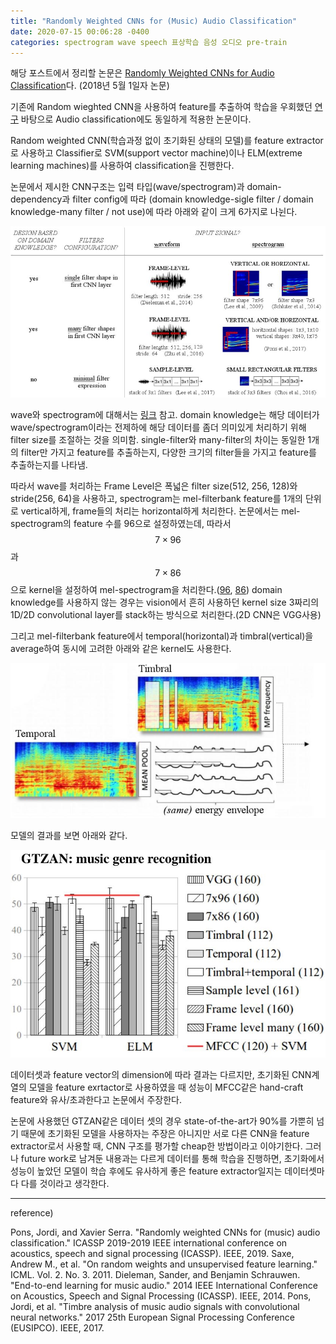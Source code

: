 ```yaml
---
title: "Randomly Weighted CNNs for (Music) Audio Classification"
date: 2020-07-15 00:06:28 -0400
categories: spectrogram wave speech 표상학습 음성 오디오 pre-train
---
```


해당 포스트에서 정리할 논문은 [Randomly Weighted CNNs for Audio Classification](https://arxiv.org/abs/1805.00237)다. (2018년 5월 1일자 논문)

기존에 Random wieghted CNN을 사용하여 feature를 추출하여 학습을 우회했던 [연구](http://www.robotics.stanford.edu/~ang/papers/nipsdlufl10-RandomWeights.pdf) 바탕으로 Audio classification에도 동일하게 적용한 논문이다. 

Random weighted CNN(학습과정 없이 초기화된 상태의 모델)를 feature extractor로 사용하고 Classifier로 SVM(support vector machine)이나 ELM(extreme learning machines)를 사용하여 classification을 진행한다.

논문에서 제시한 CNN구조는 입력 타입(wave/spectrogram)과 domain-dependency과 filter config에 따라 (domain knowledge-sigle filter / domain knowledge-many filter / not use)에 따라 아래와 같이 크게 6가지로 나뉜다.

![RWCNN-design](/assets/images/RWCNN_design.jpg)

wave와 spectrogram에 대해서는 [링크](https://goldenaem.github.io/signal_processing/spectrogram/mel-spectrogram/stft/fourier/wave/preprocessing/Signal_Processing-preprocessing/) 참고.
domain knowledge는 해당 데이터가 wave/spectrogram이라는 전제하에 해당 데이터를 좀더 의미있게 처리하기 위해 filter size를 조절하는 것을 의미함.
single-filter와 many-filter의 차이는 동일한 1개의 filter만 가지고 feature를 추출하는지, 다양한 크기의 filter들을 가지고 feature를 추출하는지를 나타냄.

따라서 wave를 처리하는 Frame Level은 폭넓은 filter size(512, 256, 128)와 stride(256, 64)을 사용하고, spectrogram는 mel-filterbank feature를 1개의 단위로 vertical하게, frame들의 처리는 horizontal하게 처리한다. 논문에서는 mel-spectrogram의 feature 수를 96으로 설정하였는데, 따라서 $$7 \times 96$$과 $$7 \times 86$$으로 kernel을 설정하여 mel-spectrogram을 처리한다.([96](https://ieeexplore.ieee.org/document/6854950/), [86](https://arxiv.org/abs/1703.06697)) domain knowledge를 사용하지 않는 경우는 vision에서 흔히 사용하던 kernel size 3짜리의 1D/2D convolutional layer를 stack하는 방식으로 처리한다.(2D CNN은 VGG사용)

그리고 mel-filterbank feature에서 temporal(horizontal)과 timbral(vertical)을 average하여 동시에 고려한 아래와 같은 kernel도 사용한다.

![temporal-timbral](/assets/images/temp_timb.JPG)

모델의 결과를 보면 아래와 같다.

![RWCNN-result](/assets/images/RWCNN_result.JPG)

데이터셋과 feature vector의 dimension에 따라 결과는 다르지만, 초기화된 CNN계열의 모델을 feature exrtactor로 사용하였을 때 성능이 MFCC같은 hand-craft feature와 유사/초과한다고 논문에서 주장한다.

논문에 사용했던 GTZAN같은 데이터 셋의 경우 state-of-the-art가 90%를 가뿐히 넘기 때문에 초기화된 모델을 사용하자는 주장은 아니지만 서로 다른 CNN을 feature extractor로서 사용할 때, CNN 구조를 평가할 cheap한 방법이라고 이야기한다. 그러나 future work로 남겨둔 내용과는 다르게 데이터를 통해 학습을 진행하면, 초기화에서 성능이 높았던 모델이 학습 후에도 유사하게 좋은 feature extractor일지는 데이터셋마다 다를 것이라고 생각한다. 


***
  reference)

  Pons, Jordi, and Xavier Serra. "Randomly weighted CNNs for (music) audio classification." ICASSP 2019-2019 IEEE international conference on acoustics, speech and signal processing (ICASSP). IEEE, 2019.
  Saxe, Andrew M., et al. "On random weights and unsupervised feature learning." ICML. Vol. 2. No. 3. 2011.
  Dieleman, Sander, and Benjamin Schrauwen. "End-to-end learning for music audio." 2014 IEEE International Conference on Acoustics, Speech and Signal Processing (ICASSP). IEEE, 2014.
  Pons, Jordi, et al. "Timbre analysis of music audio signals with convolutional neural networks." 2017 25th European Signal Processing Conference (EUSIPCO). IEEE, 2017.


